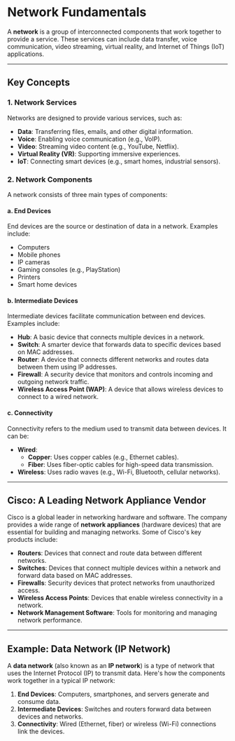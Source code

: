 # Network Fundamentals

A **network** is a group of interconnected components that work together to provide a service. These services can include data transfer, voice communication, video streaming, virtual reality, and Internet of Things (IoT) applications.

---

## Key Concepts

### 1. **Network Services**
Networks are designed to provide various services, such as:
- **Data**: Transferring files, emails, and other digital information.
- **Voice**: Enabling voice communication (e.g., VoIP).
- **Video**: Streaming video content (e.g., YouTube, Netflix).
- **Virtual Reality (VR)**: Supporting immersive experiences.
- **IoT**: Connecting smart devices (e.g., smart homes, industrial sensors).

### 2. **Network Components**
A network consists of three main types of components:

#### a. **End Devices**
End devices are the source or destination of data in a network. Examples include:
- Computers
- Mobile phones
- IP cameras
- Gaming consoles (e.g., PlayStation)
- Printers
- Smart home devices

#### b. **Intermediate Devices**
Intermediate devices facilitate communication between end devices. Examples include:
- **Hub**: A basic device that connects multiple devices in a network.
- **Switch**: A smarter device that forwards data to specific devices based on MAC addresses.
- **Router**: A device that connects different networks and routes data between them using IP addresses.
- **Firewall**: A security device that monitors and controls incoming and outgoing network traffic.
- **Wireless Access Point (WAP)**: A device that allows wireless devices to connect to a wired network.

#### c. **Connectivity**
Connectivity refers to the medium used to transmit data between devices. It can be:
- **Wired**: 
  - **Copper**: Uses copper cables (e.g., Ethernet cables).
  - **Fiber**: Uses fiber-optic cables for high-speed data transmission.
- **Wireless**: Uses radio waves (e.g., Wi-Fi, Bluetooth, cellular networks).

---

## Cisco: A Leading Network Appliance Vendor

Cisco is a global leader in networking hardware and software. The company provides a wide range of **network appliances** (hardware devices) that are essential for building and managing networks. Some of Cisco's key products include:

- **Routers**: Devices that connect and route data between different networks.
- **Switches**: Devices that connect multiple devices within a network and forward data based on MAC addresses.
- **Firewalls**: Security devices that protect networks from unauthorized access.
- **Wireless Access Points**: Devices that enable wireless connectivity in a network.
- **Network Management Software**: Tools for monitoring and managing network performance.

---

## Example: Data Network (IP Network)

A **data network** (also known as an **IP network**) is a type of network that uses the Internet Protocol (IP) to transmit data. Here's how the components work together in a typical IP network:

1. **End Devices**: Computers, smartphones, and servers generate and consume data.
2. **Intermediate Devices**: Switches and routers forward data between devices and networks.
3. **Connectivity**: Wired (Ethernet, fiber) or wireless (Wi-Fi) connections link the devices.
